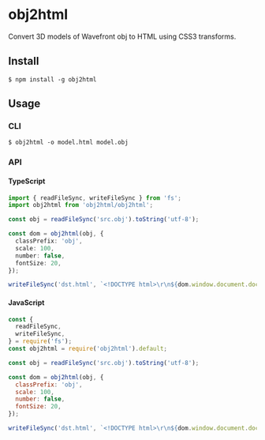 # obj2html

Convert 3D models of Wavefront obj to HTML using CSS3 transforms.

## Install
```
$ npm install -g obj2html
```

## Usage
### CLI
```
$ obj2html -o model.html model.obj
```

### API
#### TypeScript
```ts
import { readFileSync, writeFileSync } from 'fs';
import obj2html from 'obj2html/obj2html';

const obj = readFileSync('src.obj').toString('utf-8');

const dom = obj2html(obj, {
  classPrefix: 'obj',
  scale: 100,
  number: false,
  fontSize: 20,
});

writeFileSync('dst.html', `<!DOCTYPE html>\r\n${dom.window.document.documentElement.outerHTML}`);
```

#### JavaScript
```js
const {
  readFileSync,
  writeFileSync,
} = require('fs');
const obj2html = require('obj2html').default;

const obj = readFileSync('src.obj').toString('utf-8');

const dom = obj2html(obj, {
  classPrefix: 'obj',
  scale: 100,
  number: false,
  fontSize: 20,
});

writeFileSync('dst.html', `<!DOCTYPE html>\r\n${dom.window.document.documentElement.outerHTML}`);
```
